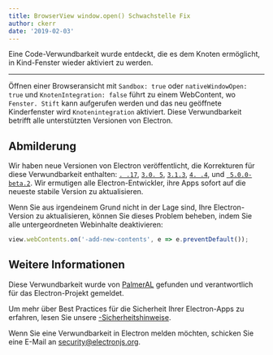 ```yaml
---
title: BrowserView window.open() Schwachstelle Fix
author: ckerr
date: '2019-02-03'
---
```


Eine Code-Verwundbarkeit wurde entdeckt, die es dem Knoten ermöglicht, in Kind-Fenster wieder aktiviert zu werden.

---

Öffnen einer Browseransicht mit `Sandbox: true` oder `nativeWindowOpen: true` und `KnotenIntegration: false` führt zu einem WebContent, wo `Fenster. Stift` kann aufgerufen werden und das neu geöffnete Kinderfenster wird `Knotenintegration` aktiviert. Diese Verwundbarkeit betrifft alle unterstützten Versionen von Electron.

## Abmilderung

Wir haben neue Versionen von Electron veröffentlicht, die Korrekturen für diese Verwundbarkeit enthalten: [`. .17`](https://github.com/electron/electron/releases/tag/v2.0.17), [`3.0. 5`](https://github.com/electron/electron/releases/tag/v3.0.15), [`3.1.3`](https://github.com/electron/electron/releases/tag/v3.1.3), [`4. .4`](https://github.com/electron/electron/releases/tag/v4.0.4), und [` 5.0.0-beta.2`](https://github.com/electron/electron/releases/tag/v5.0.0-beta.2). Wir ermutigen alle Electron-Entwickler, ihre Apps sofort auf die neueste stabile Version zu aktualisieren.

Wenn Sie aus irgendeinem Grund nicht in der Lage sind, Ihre Electron-Version zu aktualisieren, können Sie dieses Problem beheben, indem Sie alle untergeordneten Webinhalte deaktivieren:

```javascript
view.webContents.on('-add-new-contents', e => e.preventDefault());
```

## Weitere Informationen

Diese Verwundbarkeit wurde von [PalmerAL](https://github.com/PalmerAL) gefunden und verantwortlich für das Electron-Projekt gemeldet.

Um mehr über Best Practices für die Sicherheit Ihrer Electron-Apps zu erfahren, lesen Sie unsere [-Sicherheitshinweise](https://electronjs.org/docs/tutorial/security).

Wenn Sie eine Verwundbarkeit in Electron melden möchten, schicken Sie eine E-Mail an security@electronjs.org.
